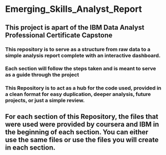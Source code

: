 # Emerging_Skills_Analyst_Report

## This project is apart of the IBM Data Analyst Professional Certificate Capstone
### This repository is to serve as a structure from raw data to a simple analysis report complete with an interactive dashboard.
### Each section will follow the steps taken and is meant to serve as a guide through the project
### This Repository is to act as a hub for the code used, provided in a clean format for easy duplication, deeper analysis, future projects, or just a simple review.
## For each section of this Repository, the files that were used were provided by coursera and IBM in the beginning of each section. You can either use the same files or use the files you will create in each section.
